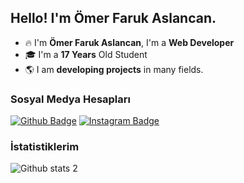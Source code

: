 ## Hello! I'm Ömer Faruk Aslancan.

- 🔥 I'm **Ömer Faruk Aslancan**, I'm a **Web Developer**
- 🎓 I'm a **17 Years** Old Student 
- 🌎 I am **developing projects** in many fields.

### Sosyal Medya Hesapları
[![Github Badge](https://img.shields.io/badge/-Github-000?style=quare&labelColor=000&logo=Github&logoColor=white&link=link)]([link](https://github.com/TheOmerS)) 
[![Instagram Badge](https://img.shields.io/badge/-Instagram-C13584?style=flat-quare&labelColor=C13584&logo=instagram&logoColor=white&link=link)](https://www.instagram.com/the0mers0/) 

### İstatistiklerim 
![Github stats 2](https://github-readme-stats.vercel.app/api?username=omerfarukaslancan&show_icons=true&theme=radical)
